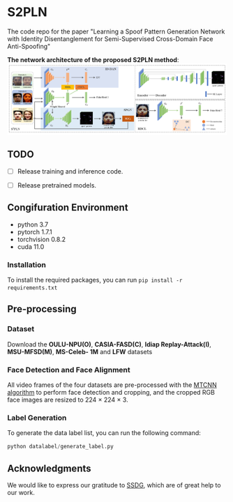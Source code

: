 # S2PLN

The code repo for the paper "Learning a Spoof Pattern Generation Network with Identity Disentanglement for Semi-Supervised Cross-Domain Face Anti-Spoofing"

**The network architecture of the proposed S2PLN method**:
![S2PLN_framework.png](assert%2FS2PLN_framework.png)

## **TODO** 
- [ ] Release training and inference code.
- [ ] Release pretrained models.


## Congifuration Environment
- python 3.7 
- pytorch 1.7.1
- torchvision 0.8.2
- cuda 11.0

### Installation
To install the required packages, you can run `pip install -r requirements.txt`

## Pre-processing
### **Dataset** 
Download the **OULU-NPU(O)**, **CASIA-FASD(C)**, **Idiap Replay-Attack(I)**, **MSU-MFSD(M)**, **MS-Celeb-
1M** and **LFW** datasets

### **Face Detection and Face Alignment**
All video frames of the four datasets are pre-processed with the [MTCNN algorithm](https://ieeexplore.ieee.org/abstract/document/7553523) to perform face detection and cropping, and the cropped RGB face images are resized to 224 × 224 × 3.

### **Label Generation**
To generate the data label list, you can run the following command:
```python
python datalabel/generate_label.py
```


## Acknowledgments
We would like to express our gratitude to [SSDG](https://github.com/taylover-pei/SSDG-CVPR2020), which are of great help to our work.

                                                                            